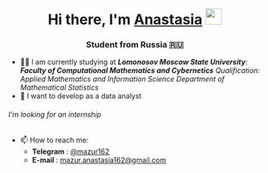 
<h1 align="center">Hi there, I'm <a href="https://github.com/kseleznyova" target="_blank">Anastasia</a> 
<img src="https://github.com/blackcater/blackcater/raw/main/images/Hi.gif" height="32"/></h1>
<h3 align="center">Student from Russia 🇷🇺</h3>

- 👩‍💻 I am currently studying at **_Lomonosov Moscow State University_**:
      **_Faculty of Computational Mathematics and Cybernetics_**
     _Qualification: Applied Mathematics and Information Science_
     _Department of Mathematical Statistics_
- 🌱 I want to develop as a data analyst

###### I'm looking for an internship

- 📫 How to reach me: 
   * **Telegram** : [@mazur162]([https://github.com/mazur162](https://t.me/mazur162))
   * **E-mail** : [mazur.anastasia162@gmail.com](mailto:mazur.anastasia162@gmail.com)
